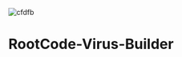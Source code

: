 ![cfdfb](https://github.com/RootCode-x/RootCode-Virus-Builder/assets/142745647/cbed9f24-25ae-48be-9804-6e0085dce7d3)


# RootCode-Virus-Builder
